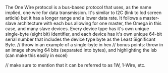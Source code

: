 The One Wire protocol is a bus-based protocol that uses, as the name implied, one wire for data transmission. It's similar to I2C (link to lcd screen article) but it has a longer range and a lower data rate. It follows a master-slave architecture with each bus allowing for one master, the Omega in this case, and many slave devices. Every device type has it's own unique single-byte (eight bit) identifier, and each device has it's own unique 64-bit serial number that includes the device type byte as the Least Significant Byte.
// throw in an example of a single-byte in hex
// bonus points: throw in an image showing 64 bits (separated into bytes), and highlighting the lsb (can make this easily in excel)

// make sure to mention that it can be referred to as 1W, 1-Wire, etc.